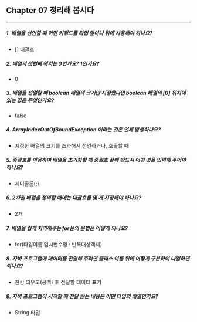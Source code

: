 ## Chapter 07 정리해 봅시다

---

##### 1. 배열을 선언할 때 어떤 키워드를 타입 앞이나 뒤에 사용해야 하나요?
- [] 대괄호

##### 2. 배열의 첫번째 위치는 0인가요? 1인가요?
- 0

##### 3. 배열을 선얼할 때 boolean 배열의 크기만 지정했다면 boolean 배열의 [0] 위치에 있는 값은 무엇인가요?
- false

##### 4. ArrayIndexOutOfBoundException 이라는 것은 언제 발생하나요?
- 지정한 배열의 크기를 초과해서 선언하거나, 호출할 때

##### 5. 중괄호를 이용하여 배열을 초기화할 때 중괄호 끝에 반드시 어떤 것을 입력해 주어야 하나요?
- 세미콜론(;)

##### 6. 2차원 배열을 정의할 때에는 대괄호를 몇 개 지정해야 하나요?
- 2개

##### 7. 배열을 쉽게 처리해주는 for문의 문법은 어떻게 되나요?
- for(타입이름 임시변수명 : 반복대상객체)

##### 8. 자바 프로그램에 데이터를 전달해 주려면 클래스 이름 뒤에 어떻게 구분하여 나열하면 되나요?
- 한칸 띄우고(공백) 후 전달할 데이터 표기

##### 9. 자바 프로그램이 시작할 때 전달 받는 내용은 어떤 타입의 배열인가요?
- String 타입




